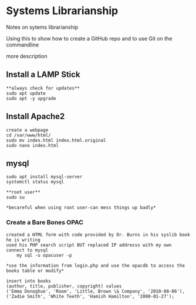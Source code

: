 # Systems Librarianship

Notes on sytems librarianship

Using this to show how to create a GitHub repo and to use Git on the commandline

more description

## Install a LAMP Stick

	**always check for updates**
	sudo apt update
	sudo apt -y upgrade

## Install Apache2

	create a webpage
	cd /var/www/html/
	sudo mv index.html index.html.original
	sudo nano index.html

## mysql

	sudo apt install mysql-server
	systemctl status mysql

	**root user**
	sudo su

	*becareful when using root user-can mess things up badly*

### Create a Bare Bones OPAC

	created a HTML form with code provided by Dr. Burns in his syslib book he is writing
	used his PHP search script BUT replaced IP addresss with my own
	connect to mysql
		my sql -u opacuser -p
	
	*use the information from login.php and use the opacdb to access the books table or modify*

	insert into books
	(author, title, publisher, copyright) values
	('Emma Donoghue', 'Room', 'Little, Brown \& Company', '2010-08-06'),
	('Zadie Smith', 'White Teeth', 'Hamish Hamilton', '2000-01-27');
